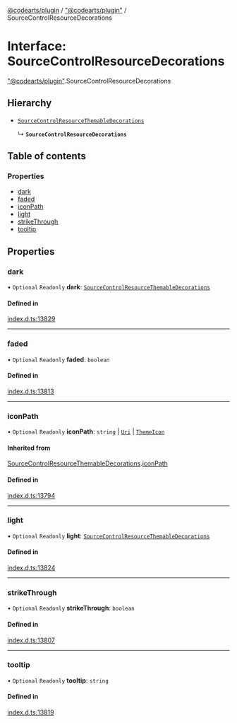 [@codearts/plugin](../README.md) / ["@codearts/plugin"](../modules/_codearts_plugin_.md) / SourceControlResourceDecorations

# Interface: SourceControlResourceDecorations

["@codearts/plugin"](../modules/_codearts_plugin_.md).SourceControlResourceDecorations

## Hierarchy

- [`SourceControlResourceThemableDecorations`](codearts_plugin_.SourceControlResourceThemableDecorations.md)

  ↳ **`SourceControlResourceDecorations`**

## Table of contents

### Properties

- [dark](codearts_plugin_.SourceControlResourceDecorations.md#dark)
- [faded](codearts_plugin_.SourceControlResourceDecorations.md#faded)
- [iconPath](codearts_plugin_.SourceControlResourceDecorations.md#iconpath)
- [light](codearts_plugin_.SourceControlResourceDecorations.md#light)
- [strikeThrough](codearts_plugin_.SourceControlResourceDecorations.md#strikethrough)
- [tooltip](codearts_plugin_.SourceControlResourceDecorations.md#tooltip)

## Properties

### dark

• `Optional` `Readonly` **dark**: [`SourceControlResourceThemableDecorations`](codearts_plugin_.SourceControlResourceThemableDecorations.md)

#### Defined in

[index.d.ts:13829](https://github.com/huaweicloud/cloudide-plugin-api/blob/84e382d/index.d.ts#L13829)

___

### faded

• `Optional` `Readonly` **faded**: `boolean`

#### Defined in

[index.d.ts:13813](https://github.com/huaweicloud/cloudide-plugin-api/blob/84e382d/index.d.ts#L13813)

___

### iconPath

• `Optional` `Readonly` **iconPath**: `string` \| [`Uri`](../classes/codearts_plugin_.Uri.md) \| [`ThemeIcon`](../classes/codearts_plugin_.ThemeIcon.md)

#### Inherited from

[SourceControlResourceThemableDecorations](codearts_plugin_.SourceControlResourceThemableDecorations.md).[iconPath](codearts_plugin_.SourceControlResourceThemableDecorations.md#iconpath)

#### Defined in

[index.d.ts:13794](https://github.com/huaweicloud/cloudide-plugin-api/blob/84e382d/index.d.ts#L13794)

___

### light

• `Optional` `Readonly` **light**: [`SourceControlResourceThemableDecorations`](codearts_plugin_.SourceControlResourceThemableDecorations.md)

#### Defined in

[index.d.ts:13824](https://github.com/huaweicloud/cloudide-plugin-api/blob/84e382d/index.d.ts#L13824)

___

### strikeThrough

• `Optional` `Readonly` **strikeThrough**: `boolean`

#### Defined in

[index.d.ts:13807](https://github.com/huaweicloud/cloudide-plugin-api/blob/84e382d/index.d.ts#L13807)

___

### tooltip

• `Optional` `Readonly` **tooltip**: `string`

#### Defined in

[index.d.ts:13819](https://github.com/huaweicloud/cloudide-plugin-api/blob/84e382d/index.d.ts#L13819)
